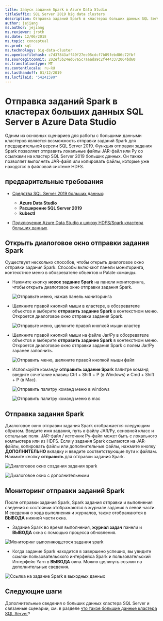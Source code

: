```yaml
---
title: Запуск заданий Spark в Azure Data Studio
titleSuffix: SQL Server 2019 big data clusters
description: Отправка заданий Spark в кластерах больших данных SQL Server в Azure Data Studio.
author: jejiang
ms.author: jejiang
ms.reviewer: jroth
ms.date: 12/06/2018
ms.topic: conceptual
ms.prod: sql
ms.technology: big-data-cluster
ms.openlocfilehash: c7d37843aff49f27ec05cdcf7b89febd86c72fbf
ms.sourcegitcommit: 202ef5b24ed6765c7aaada9c2f4443372064bd60
ms.translationtype: MT
ms.contentlocale: ru-RU
ms.lasthandoff: 01/12/2019
ms.locfileid: "54241590"
---
```

# <a name="submit-spark-jobs-on-sql-server-big-data-clusters-in-azure-data-studio"></a>Отправка заданий Spark в кластерах больших данных SQL Server в Azure Data Studio

Одним из основных сценариев для работы с большими данными кластеров является возможность отправки заданий Spark для предварительной версии SQL Server 2019. Функция отправки задания Spark позволяет отправить локальные файлы JAR-файл или Py со ссылками на кластер SQL Server 2019 больших данных. Он также позволяет выполнять JAR-файл или копировать файлы, которые уже находятся в файловой системе HDFS. 

## <a name="prerequisites"></a>предварительные требования

- [Средства SQL Server 2019 больших данных](deploy-big-data-tools.md):
   - **Azure Data Studio**
   - **Расширение SQL Server 2019**
   - **kubectl**

- [Подключение Azure Data Studio к шлюзу HDFS/Spark кластера больших данных](connect-to-big-data-cluster.md).

## <a name="open-spark-job-submission-dialog"></a>Открыть диалоговое окно отправки задания Spark
Существует несколько способов, чтобы открыть диалоговое окно отправки задания Spark. Способы включают панели мониторинга, контекстное меню в обозревателе объектов и Palate команды.

+ Нажмите кнопку **новое задание Spark** на панели мониторинга, чтобы открыть диалоговое окно отправки задания Spark.

    ![Отправьте меню, нажав панель мониторинга ](./media/submit-spark-job/new-spark-job.png)
 
+ Щелкните правой кнопкой мыши в кластере, в обозревателе объектов и выберите **отправить задание Spark** в контекстном меню. Откроется диалоговое окно отправки задания Spark.  
 
    ![Отправьте меню, щелкните правой кнопкой мыши кластер](./media/submit-spark-job/submit-spark-job.png)

+ Щелкните правой кнопкой мыши на файле Jar/Py в обозревателе объектов и выберите **отправить задание Spark** в контекстном меню. Откроется диалоговое окно отправки задания Spark с полем Jar/Py заранее заполнить. 
 
    ![Отправить меню, щелкните правой кнопкой мыши файл](./media/submit-spark-job/submit-spark-job-2.png)

+ Используйте команду **отправить задание Spark** палитре команд введите сочетание клавиш Ctrl + Shift + P (в Windows) и Cmd + Shift + P (в Mac).

    ![Отправить палитру команд меню в windows](./media/submit-spark-job/submit-spark-job-3.png)

    ![Отправить палитру команд меню в mac](./media/submit-spark-job/submit-spark-job-4.png)
  
 
## <a name="submit-spark-job"></a>Отправка задания Spark 
Диалоговое окно отправки задания Spark отображается следующим образом. Введите имя задания, путь к файлу JAR/Py, основной класс и остальные поля. JAR-файл / источник Py-файл может быть с локального компьютера или из HDFS. Если у задания Spark ссылаются на JAR-файлы, копировать файлы или дополнительные файлы, нажмите кнопку **ДОПОЛНИТЕЛЬНО** вкладку и введите соответствующие пути к файлам. Нажмите кнопку **отправить** для отправки задания Spark.
 
![Диалоговое окно создания задания spark](./media/submit-spark-job/submit-spark-job-section.png)

![Диалоговое окно с дополнительными](./media/submit-spark-job/submit-spark-job-section-1.png)

## <a name="monitor-spark-job-submission"></a>Мониторинг отправки заданий Spark
После отправки задания Spark, Spark задания отправки и выполнения сведения о состоянии отображаются в журнале задания в левой части. И сведения о хода выполнения и журналов, также отображаются в **ВЫВОДА** нижней части окна.
+ Задание Spark во время выполнения, **журнал задач** панели и **ВЫВОДА** окна с помощью процесса обновления.

![Мониторинг выполняющегося задания spark](./media/submit-spark-job/monitor-spark-job-submission.png)

+ Когда задание Spark находится в завершено успешно, вы увидите ссылки пользовательского интерфейса Spark и пользовательский Интерфейс Yarn в **ВЫВОДА** окна. Можно щелкнуть ссылки на дополнительные сведения.

![Ссылка на задание Spark в выходных данных](./media/submit-spark-job/monitor-spark-job-submission-2.png)

## <a name="next-steps"></a>Следующие шаги
Дополнительные сведения о больших данных кластера SQL Server и связанные сценарии, см. в разделе [что такое большие данные кластера SQL Server](big-data-cluster-overview.md)?

